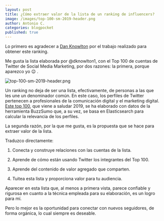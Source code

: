 ```yaml
---
layout: post
title: ¿Cómo extraer valor de la lista de un ranking de influencers?
image: /images/top-100-sm-2019-header.png
author: Antonio C.
categories: blogpocket
published: true
---
```


Lo primero es agradecer a [Dan Knowlton](https://kpsdigitalmarketing.co.uk/author/kpsdigit_user1/) por el trabajo realizado para obtener este ranking.

Me gusta la lista elaborada por @dknowlton1, con el Top 100 de cuentas de Twitter de Social Media Marketing, por dos razones: la primera, porque aparezco yo 😉 .

![top-100-sm-2019-header.png]({{site.baseurl}}/images/top-100-sm-2019-header.png)

Un ranking no deja de ser una lista, efectivamente, de personas a las que les une un denominador común. En este caso, los perfiles de Twitter pertenecen a profesionales de la comunicación digital y el marketing digital. [Este top 100](https://kpsdigitalmarketing.co.uk/2019/01/03/social-media-marketing-2019/), que viene a saludar 2019, se ha elaborado con datos de la herramienta BuzzSumo que, a su vez, se basa en Elasticsearch para calcular la relevancia de los perfiles.

La segunda razón, por la que me gusta, es  la propuesta que se hace para extraer valor de la lista. 

Traduzco directamente:

1. Conecta y construye relaciones con las cuentas de la lista.

2. Aprende de cómo están usando Twitter los integrantes del Top 100.

3. Aprende del contenido de valor agregado que comparten.

4. Tuitea esta lista y proporciona valor para tu audiencia.

Aparecer en esta lista que, al menos a primera vista, parece confiable y rigurosa en cuanto a la técnica empleada para su elaboración, es un logro para mí.

Pero lo mejor es la oportunidad para conectar con nuevos seguidores, de forma orgánica, lo cual siempre es deseable.
